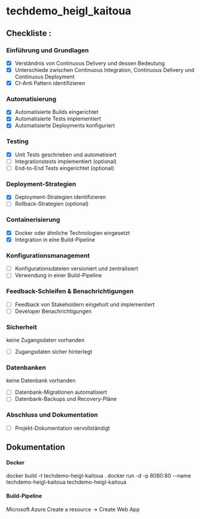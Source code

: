 # techdemo_heigl_kaitoua

## Checkliste :

### Einführung und Grundlagen
- [x] Verständnis von Continuous Delivery und dessen Bedeutung
- [x] Unterschiede zwischen Continuous Integration, Continuous Delivery und Continuous Deployment
- [x] CI-Anti Pattern identifizieren

### Automatisierung
- [x] Automatisierte Builds eingerichtet
- [x] Automatisierte Tests implementiert
- [x] Automatisierte Deployments konfiguriert

### Testing
- [x] Unit Tests geschrieben und automatisiert
- [ ] Integrationstests implementiert (optional)
- [ ] End-to-End Tests eingerichtet (optional)

### Deployment-Strategien
- [x] Deployment-Strategien identifizieren
- [ ] Rollback-Strategien (optional)

### Containerisierung
- [x] Docker oder ähnliche Technologien eingesetzt
- [x] Integration in eine Build-Pipeline

### Konfigurationsmanagement
- [ ] Konfigurationsdateien versioniert und zentralisiert
- [ ] Verwendung in einer Build-Pipeline

### Feedback-Schleifen & Benachrichtigungen
- [ ] Feedback von Stakeholdern eingeholt und implementiert
- [ ] Developer Benachrichtigungen

### Sicherheit
keine Zugangsdaten vorhanden
- [ ] Zugangsdaten sicher hinterlegt

### Datenbanken
keine Datenbank vorhanden
- [ ] Datenbank-Migrationen automatisiert
- [ ] Datenbank-Backups und Recovery-Pläne

### Abschluss und Dokumentation
- [ ] Projekt-Dokumentation vervollständigt


## Dokumentation


#### Docker


docker build -t techdemo-heigl-kaitoua .
docker run -d -p 8080:80 --name techdemo-heigl-kaitoua techdemo-heigl-kaitoua



#### Build-Pipeline

Microsoft Azure
Create a resource -> Create Web App


